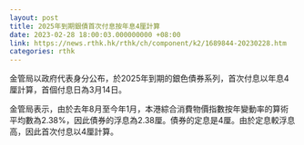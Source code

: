 ```yaml
---
layout: post
title: 2025年到期銀債首次付息按年息4厘計算
date: 2023-02-28 18:00:03.000000000 +08:00
link: https://news.rthk.hk/rthk/ch/component/k2/1689844-20230228.htm
categories: rthk
---
```


金管局以政府代表身分公布，於2025年到期的銀色債券系列，首次付息以年息4厘計算，首個付息日為3月14日。

金管局表示，由於去年8月至今年1月，本港綜合消費物價指數按年變動率的算術平均數為2.38%，因此債券的浮息為2.38厘。債券的定息是4厘。由於定息較浮息高，因此首次付息以4厘計算。
